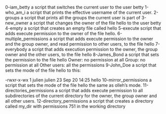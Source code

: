 0-iam_betty  a script that switches the current user to the user betty
1-who_am_i a script that prints the effective username of the current user.
2-groups a script that prints all the groups the current user is part of
3-new_owner a script that changes the owner of the file hello to the user betty
4-empty a script that creates an empty file called hello
5-execute script that adds execute permission to the owner of the file hello.
6-multiple_permissions a script that adds execute permission to the owner and the group owner, and read permission to other users, to the file hello
7-everybody a script that adds execution permission to the owner, the group owner and the other users, to the file hello
8-James_Bond a script that sets the permission to the file hello Owner: no permission at all
Group: no permission at all
Other users: all the permissions
9-John_Doe  a script that sets the mode of the file hello to this:

-rwxr-x-wx 1 julien julien 23 Sep 20 14:25 hello
10-mirror_permissions  a script that sets the mode of the file hello the same as olleh’s mode.
11-directories_permissions a script that adds execute permission to all subdirectories of the current directory for the owner, the group owner and all other users.
12-directory_permissions a script that creates a directory called my_dir with permissions 751 in the working directory

